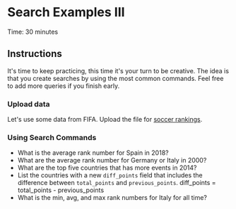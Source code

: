 # Search Examples III
Time: 30 minutes

## Instructions
It's time to keep practicing, this time it's your turn to be creative. The idea is that you create searches by using the most common commands. Feel free to add more queries if you finish early.

### Upload data
Let's use some data from FIFA. Upload the file for [soccer rankings](data/fifa-international-soccer-mens-ranking-1993now.zip).

### Using Search Commands

- What is the average rank number for Spain in 2018?
- What are the average rank number for Germany or Italy in 2000?
- What are the top five countries that has more events in 2014?
- List the countries with a new `diff_points` field that includes the difference between `total_points` and `previous_points`. diff_points = total_points - previous_points
- What is the min, avg, and max rank numbers for Italy for all time?